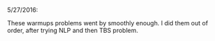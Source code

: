 5/27/2016:

These warmups problems went by smoothly enough. I did them out of order, after trying NLP and then TBS problem.
